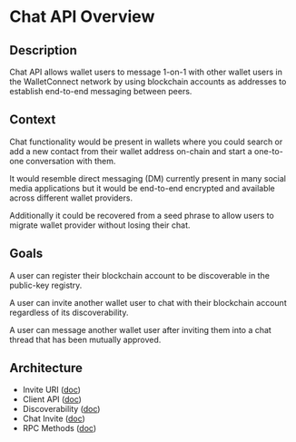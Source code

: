 # Chat API Overview

## Description

Chat API allows wallet users to message 1-on-1 with other wallet users in the WalletConnect network by using blockchain accounts as addresses to establish end-to-end messaging between peers.

## Context

Chat functionality would be present in wallets where you could search or add a new contact from their wallet address on-chain and start a one-to-one conversation with them.

It would resemble direct messaging (DM) currently present in many social media applications but it would be end-to-end encrypted and available across different wallet providers.

Additionally it could be recovered from a seed phrase to allow users to migrate wallet provider without losing their chat.

## Goals

A user can register their blockchain account to be discoverable in the public-key registry.

A user can invite another wallet user to chat with their blockchain account regardless of its discoverability.

A user can message another wallet user after inviting them into a chat thread that has been mutually approved.

## Architecture

- Invite URI ([doc](invite-uri.md))
- Client API ([doc](client-api.md))
- Discoverability ([doc](discoverability.md))
- Chat Invite ([doc](chat-invite.md))
- RPC Methods ([doc](rpc-methods.md))
